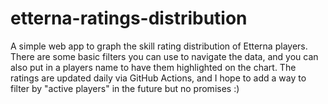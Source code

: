 # etterna-ratings-distribution
A simple web app to graph the skill rating distribution of Etterna players. There are some basic filters you can use to navigate the data, and you can also put in a players name to have them highlighted on the chart. The ratings are updated daily via GitHub Actions, and I hope to add a way to filter by "active players" in the future but no promises :)
